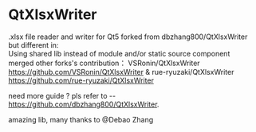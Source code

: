 # QtXlsxWriter
.xlsx file reader and writer for Qt5 forked from dbzhang800/QtXlsxWriter   
 but different in:   
    Using shared lib instead of module and/or static source component   
    merged other forks's contribution：   VSRonin/QtXlsxWriter https://github.com/VSRonin/QtXlsxWriter & rue-ryuzaki/QtXlsxWriter https://github.com/rue-ryuzaki/QtXlsxWriter
    
   need more guide ?  pls refer to -- https://github.com/dbzhang800/QtXlsxWriter.
    
amazing lib, many thanks to @Debao Zhang
